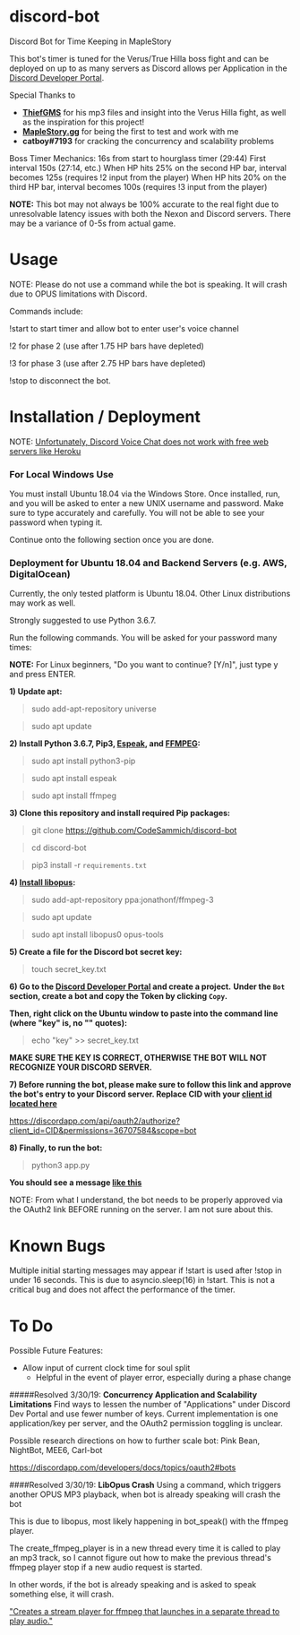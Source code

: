# discord-bot
Discord Bot for Time Keeping in MapleStory

This bot's timer is tuned for the Verus/True Hilla boss fight and can be deployed on up to as many servers as Discord allows per Application in the [Discord Developer Portal](https://discordapp.com/developers/applications/).

Special Thanks to
- **[ThiefGMS](https://www.youtube.com/channel/UCzCehIR4x1NHz67pOLsODmw)** for his mp3 files and insight into the Verus Hilla fight, as well as the inspiration for this project!
- **[MapleStory.gg](https://maplestory.gg/)** for being the first to test and work with me
- **catboy#7193** for cracking the concurrency and scalability problems

Boss Timer Mechanics:
     16s from start to hourglass timer (29:44)
     First interval 150s (27:14, etc.)
     When HP hits 25% on the second HP bar, interval becomes 125s  (requires !2 input from the player)
     When HP hits 20% on the third HP bar, interval becomes 100s   (requires !3 input from the player)

**NOTE:**
This bot may not always be 100% accurate to the real fight due to unresolvable latency issues with both the Nexon and Discord servers. There may be a variance of 0-5s from actual game.

# Usage
NOTE: Please do not use a command while the bot is speaking. It will crash due to OPUS limitations with Discord.

Commands include:

!start to start timer and allow bot to enter user's voice channel

!2 for phase 2 (use after 1.75 HP bars have depleted)

!3 for phase 3 (use after 2.75 HP bars have depleted)

!stop to disconnect the bot.

# Installation / Deployment
NOTE: [Unfortunately, Discord Voice Chat does not work with free web servers like Heroku](https://stackoverflow.com/questions/53074580/discord-py-opus-heroku-issues)

### For Local Windows Use
You must install Ubuntu 18.04 via the Windows Store. Once installed, run, and you will be asked to enter a new UNIX username and password. Make sure to type accurately and carefully. You will not be able to see your password when typing it.

Continue onto the following section once you are done.

### Deployment for Ubuntu 18.04 and Backend Servers (e.g. AWS, DigitalOcean)
Currently, the only tested platform is Ubuntu 18.04. Other Linux distributions may work as well.

Strongly suggested to use Python 3.6.7.

Run the following commands. You will be asked for your password many times:

**NOTE:** For Linux beginners, "Do you want to continue? [Y/n]", just type y and press ENTER.

**1) Update apt:**

> sudo add-apt-repository universe

> sudo apt update

**2) Install Python 3.6.7, Pip3, [Espeak](http://espeak.sourceforge.net/), and [FFMPEG](https://linuxize.com/post/how-to-install-ffmpeg-on-ubuntu-18-04/):**

> sudo apt install python3-pip

> sudo apt install espeak

> sudo apt install ffmpeg

**3) Clone this repository and install required Pip packages:**

> git clone https://github.com/CodeSammich/discord-bot

> cd discord-bot

> pip3 install -r `requirements.txt`

**4) [Install libopus](http://ubuntuhandbook.org/index.php/2017/06/install-opus-1-2-audio-library-in-ubuntu-16-04-14-04/):**
> sudo add-apt-repository ppa:jonathonf/ffmpeg-3

> sudo apt update

> sudo apt install libopus0 opus-tools

**5) Create a file for the Discord bot secret key:**

> touch secret_key.txt

**6) Go to the [Discord Developer Portal](https://discordapp.com/developers/applications/) and create a project.**
**Under the `Bot` section, create a bot and copy the Token by clicking `Copy`.**

**Then, right click on the Ubuntu window to paste into the command line (where "key" is, no "" quotes):**
  
> echo "key" >> secret_key.txt

**MAKE SURE THE KEY IS CORRECT, OTHERWISE THE BOT WILL NOT RECOGNIZE YOUR DISCORD SERVER.**

**7) Before running the bot, please make sure to follow this link and approve the bot's entry to your Discord server. Replace CID with your [client id located here](http://prntscr.com/n4z8ts)**

https://discordapp.com/api/oauth2/authorize?client_id=CID&permissions=36707584&scope=bot

**8) Finally, to run the bot:**

> python3 app.py

**You should see a message [like this](http://prntscr.com/n4yrzt)**

NOTE: From what I understand, the bot needs to be properly approved via the OAuth2 link BEFORE running on the server. I am not sure about this. 

# Known Bugs
Multiple initial starting messages may appear if !start is used after !stop in under 16 seconds. This is due to asyncio.sleep(16) in !start. This is not a critical bug and does not affect the performance of the timer. 

# To Do
Possible Future Features:
 - Allow input of current clock time for soul split
    - Helpful in the event of player error, especially during a phase change
    
#####Resolved 3/30/19:
**Concurrency Application and Scalability Limitations**
Find ways to lessen the number of "Applications" under Discord Dev Portal and use fewer number of keys. Current implementation is one application/key per server, and the OAuth2 permission toggling is unclear.

Possible research directions on how to further scale bot: Pink Bean, NightBot, MEE6, Carl-bot

https://discordapp.com/developers/docs/topics/oauth2#bots

####Resolved 3/30/19:
**LibOpus Crash**
Using a command, which triggers another OPUS MP3 playback, when bot is already speaking will crash the bot

This is due to libopus, most likely happening in bot_speak() with the ffmpeg player.

The create_ffmpeg_player is in a new thread every time it is called to play an mp3 track, so I cannot figure out
how to make the previous thread's ffmpeg player stop if a new audio request is started.

In other words, if the bot is already speaking and is asked to speak something else, it will crash.

["Creates a stream player for ffmpeg that launches in a separate thread to play audio."](https://discordpy.readthedocs.io/en/latest/api.html#discord.VoiceClient.create_ffmpeg_player)
